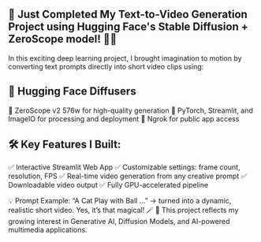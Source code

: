 ## 🚀 Just Completed My Text-to-Video Generation Project using Hugging Face's Stable Diffusion + ZeroScope model! 🎥✨

In this exciting deep learning project, I brought imagination to motion by 
converting text prompts directly into short video clips using:

## 🔹 Hugging Face Diffusers
 🔹 ZeroScope v2 576w for high-quality generation
 🔹 PyTorch, Streamlit, and ImageIO for processing and deployment
 🔹 Ngrok for public app access

## 🛠 Key Features I Built:
 ✅ Interactive Streamlit Web App
 ✅ Customizable settings: frame count, resolution, FPS
 ✅ Real-time video generation from any creative prompt
 ✅ Downloadable video output
 ✅ Fully GPU-accelerated pipeline

💡 Prompt Example: “A Cat Play with Ball ...” → turned into a dynamic, realistic short video.
 Yes, it’s that magical! 🪄
🎯 This project reflects my growing interest in Generative AI, Diffusion Models, and AI-powered multimedia applications.

